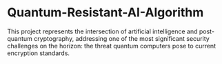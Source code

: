 # Quantum-Resistant-AI-Algorithm
This project represents the intersection of artificial intelligence and post-quantum cryptography, addressing one of the most significant security challenges on the horizon: the threat quantum computers pose to current encryption standards.
